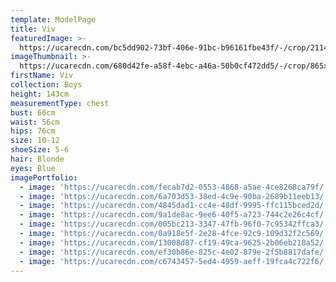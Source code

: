 ```yaml
---
template: ModelPage
title: Viv
featuredImage: >-
  https://ucarecdn.com/bc5dd902-73bf-406e-91bc-b96161fbe43f/-/crop/2114x1205/0,0/-/preview/
imageThumbnail: >-
  https://ucarecdn.com/680d42fe-a58f-4ebc-a46a-50b0cf472dd5/-/crop/865x1017/469,118/-/preview/
firstName: Viv
collection: Boys
height: 143cm
measurementType: chest
bust: 66cm
waist: 56cm
hips: 76cm
size: 10-12
shoeSize: 5-6
hair: Blonde
eyes: Blue
imagePortfolio:
  - image: 'https://ucarecdn.com/fecab7d2-0553-4868-a5ae-4ce8268ca79f/'
  - image: 'https://ucarecdn.com/6a703d53-38ed-4c9e-90ba-2689b11eeb13/'
  - image: 'https://ucarecdn.com/4845dad1-cc4e-48df-9995-ffc115bced2d/'
  - image: 'https://ucarecdn.com/9a1de8ac-9ee6-40f5-a723-744c2e26c4cf/'
  - image: 'https://ucarecdn.com/005bc213-3347-47fb-96f0-7c95342ffca3/'
  - image: 'https://ucarecdn.com/0a918e5f-2e28-4fce-92c9-109d32f2c569/'
  - image: 'https://ucarecdn.com/13008d87-cf19-49ca-9625-2b06eb218a52/'
  - image: 'https://ucarecdn.com/ef30b86e-825c-4e02-879e-2f5b8817dafe/'
  - image: 'https://ucarecdn.com/c6743457-5ed4-4959-aeff-19fca4c722f6/'
---
```


